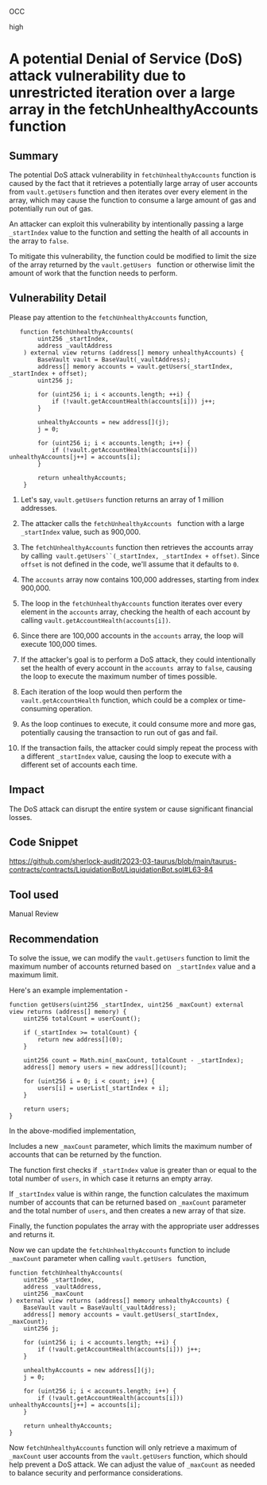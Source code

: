 OCC

high

# A potential Denial of Service (DoS) attack vulnerability due to unrestricted iteration over a large array in the fetchUnhealthyAccounts function

## Summary
The potential DoS attack vulnerability in `fetchUnhealthyAccounts` function is caused by the fact that it retrieves a potentially large array of user accounts from `vault.getUsers` function and then iterates over every element in the array, which may cause the function to consume a large amount of gas and potentially run out of gas. 

An attacker can exploit this vulnerability by intentionally passing a large `_startIndex` value to the function and setting the health of all accounts in the array to `false`. 

To mitigate this vulnerability, the function could be modified to limit the size of the array returned by the `vault.getUsers ` function or otherwise limit the amount of work that the function needs to perform.

## Vulnerability Detail
Please pay attention to the `fetchUnhealthyAccounts` function,
```solidity
   function fetchUnhealthyAccounts(
        uint256 _startIndex,
        address _vaultAddress
    ) external view returns (address[] memory unhealthyAccounts) {
        BaseVault vault = BaseVault(_vaultAddress);
        address[] memory accounts = vault.getUsers(_startIndex, _startIndex + offset);
        uint256 j;

        for (uint256 i; i < accounts.length; ++i) {
            if (!vault.getAccountHealth(accounts[i])) j++;
        }

        unhealthyAccounts = new address[](j);
        j = 0;

        for (uint256 i; i < accounts.length; i++) {
            if (!vault.getAccountHealth(accounts[i])) unhealthyAccounts[j++] = accounts[i];
        }

        return unhealthyAccounts;
    }
```
1. Let's say,  `vault.getUsers` function returns an array of 1 million addresses.

2. The attacker calls the `fetchUnhealthyAccounts ` function with a large `_startIndex` value, such as 900,000.

3. The `fetchUnhealthyAccounts` function then retrieves the accounts array by calling` vault.getUsers``(_startIndex, _startIndex + offset)`. Since `offset` is not defined in the code, we'll assume that it defaults to  `0`.

4. The `accounts` array now contains 100,000 addresses, starting from index 900,000.

5. The loop in the `fetchUnhealthyAccounts` function iterates over every element in the `accounts` array, checking the health of each account by calling `vault.getAccountHealth(accounts[i])`.

6. Since there are 100,000 accounts in the `accounts` array, the loop will execute 100,000 times.

7. If the attacker's goal is to perform a DoS attack, they could intentionally set the health of every account in the `accounts `array to `false`, causing the loop to execute the maximum number of times possible.

8. Each iteration of the loop would then perform the `vault.getAccountHealth` function, which could be a complex or time-consuming operation. 

9. As the loop continues to execute, it could consume more and more gas, potentially causing the transaction to run out of gas and fail.

10. If the transaction fails, the attacker could simply repeat the process with a different `_startIndex` value, causing the loop to execute with a different set of accounts each time.


## Impact
 The DoS attack can disrupt the entire system or cause significant financial losses.

## Code Snippet
https://github.com/sherlock-audit/2023-03-taurus/blob/main/taurus-contracts/contracts/LiquidationBot/LiquidationBot.sol#L63-84
## Tool used

Manual Review

## Recommendation
To solve the issue, we can modify the `vault.getUsers` function to limit the maximum number of accounts returned based on ` _startIndex` value and a maximum limit. 

Here's an example implementation -
```solidity
function getUsers(uint256 _startIndex, uint256 _maxCount) external view returns (address[] memory) {
    uint256 totalCount = userCount();

    if (_startIndex >= totalCount) {
        return new address[](0);
    }

    uint256 count = Math.min(_maxCount, totalCount - _startIndex);
    address[] memory users = new address[](count);

    for (uint256 i = 0; i < count; i++) {
        users[i] = userList[_startIndex + i];
    }

    return users;
}
```
In the above-modified implementation,

 Includes a new `_maxCount` parameter, which limits the maximum number of accounts that can be returned by the function. 

The function first checks if  `_startIndex` value is greater than or equal to the total number of `users`, 
in which case it returns an empty array. 

If  `_startIndex` value is within range, the function calculates the maximum number of accounts that can be returned based on  `_maxCount` parameter and the total number of `users`, and then creates a new array of that size. 

Finally, the function populates the array with the appropriate user addresses and returns it.

Now we can update the `fetchUnhealthyAccounts` function to include  `_maxCount` parameter when calling `vault.getUsers ` function,

```solidity
function fetchUnhealthyAccounts(
    uint256 _startIndex,
    address _vaultAddress,
    uint256 _maxCount
) external view returns (address[] memory unhealthyAccounts) {
    BaseVault vault = BaseVault(_vaultAddress);
    address[] memory accounts = vault.getUsers(_startIndex, _maxCount);
    uint256 j;

    for (uint256 i; i < accounts.length; ++i) {
        if (!vault.getAccountHealth(accounts[i])) j++;
    }

    unhealthyAccounts = new address[](j);
    j = 0;

    for (uint256 i; i < accounts.length; i++) {
        if (!vault.getAccountHealth(accounts[i])) unhealthyAccounts[j++] = accounts[i];
    }

    return unhealthyAccounts;
}
```

Now  `fetchUnhealthyAccounts` function will only retrieve a maximum of `_maxCount` user accounts from the `vault.getUsers` function, which should help prevent a DoS attack.
 We can adjust the value of `_maxCount` as needed to balance security and performance considerations.
